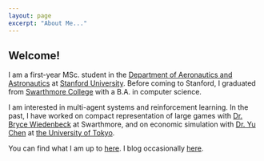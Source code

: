 ```yaml
---
layout: page
excerpt: "About Me..."
---
```


## Welcome!

I am a first-year MSc. student in the [Department of Aeronautics and
Astronautics](https://aa.stanford.edu/) at [Stanford
University](https://www.stanford.edu/). Before coming to Stanford, I graduated
from [Swarthmore College](https://www.swarthmore.edu) with a B.A. in computer
science. 

I am interested in multi-agent systems and reinforcement learning. In the past,
I have worked on compact representation of large games with [Dr. Bryce
Wiedenbeck](https://www.cs.swarthmore.edu/~bryce/) at Swarthmore, and on
economic simulation with [Dr. Yu
Chen](http://www.k.u-tokyo.ac.jp/pros-e/person/yu_chen/yu_chen.htm) at [the
University of Tokyo](https://www.u-tokyo.ac.jp/en/).

You can find what I am up to [here](/projects). I blog occasionally
[here](/blog).
